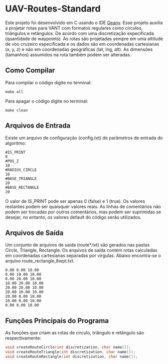 # UAV-Routes-Standard
 
Este projeto foi desenvolvido em C usando o IDE [Geany](https://www.geany.org/). 
Esse projeto auxilia a projetar rotas para VANT com formatos regulares como círculos, triângulos e retângulos. 
De acordo com uma discretização especificada (quantidade de waypoints). 
As rotas são projetadas sempre em uma altitude de voo cruzeiro especificada e os dados são em coordenadas cartesianas (x, y, z) e não em coordenadas geográficas (lat, lng, alt). 
As dimensões (tamanhos) assumidos na rota também podem ser alteradas. 

## Como Compilar

Para compilar o código digite no terminal: 

```
make all
```

Para apagar o código digite no terminal:

```
make clean
```

## Arquivos de Entrada

Existe um arquivo de configuração (config.txt) de parâmetros de entrada do algoritmo:

```
#IS_PRINT
0
#POS_Z
10
#RADIUS_CIRCLE
10
#BASE_TRIANGLE
20
#BASE_RECTANGLE
20
```

O valor de IS_PRINT pode ser apenas 0 (false) e 1 (true). Os valores restantes podem ser quaisquer valores reais. As linhas de comentários não podem ser trocadas por outros comentários, mas podem ser suprimidas se desejar, no entanto, os valores default do código serão utilizados.

## Arquivos de Saída

Um conjunto de arquivos de saída (route*.txt) são gerados nas pastas Circle, Triangle, Rectangle.
Os arquivos de saída contém rotas calculadas em coordenadas cartesianas separadas por vírgulas. Abaixo encontra-se o arquivo route_rectangle_8wpt.txt.

```
0.00 0.00 10.00
0.00 10.00 10.00
0.00 20.00 10.00
10.00 20.00 10.00
20.00 20.00 10.00
20.00 10.00 10.00
20.00 0.00 10.00
10.00 0.00 10.00
0.00 0.00 10.00
```

## Funções Principais do Programa

As funções que criam as rotas de circulo, triângulo e retângulo são respectivamente: 

```c
void createRouteCircle(int discretization, char name[]);
void createRouteTriangle(int discretization, char name[]);
void createRouteRectangle(int discretization, char name[]);
``` 
